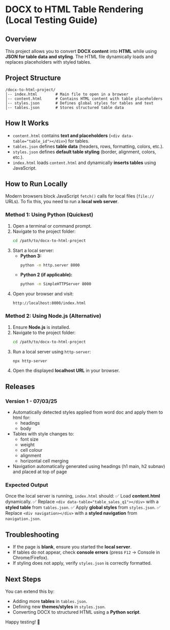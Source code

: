 # DOCX to HTML Table Rendering (Local Testing Guide)

## Overview

This project allows you to convert **DOCX content** into **HTML** while using **JSON for table data and styling**. The HTML file dynamically loads and replaces placeholders with styled tables.

## Project Structure

```plaintext
/docx-to-html-project/
│-- index.html        # Main file to open in a browser
│-- content.html      # Contains HTML content with table placeholders
│-- styles.json       # Defines global styles for tables and text
│-- tables.json       # Stores structured table data
```

## How It Works

- `content.html` contains **text and placeholders** (`<div data-table="table_id"></div>`) for tables.
- `tables.json` defines **table data** (headers, rows, formatting, colors, etc.).
- `styles.json` defines **default table styling** (border, alignment, colors, etc.).
- `index.html` loads `content.html` and dynamically **inserts tables** using JavaScript.

## How to Run Locally

Modern browsers block JavaScript `fetch()` calls for local files (`file://` URLs). To fix this, you need to run a **local web server**.

### **Method 1: Using Python** (Quickest)

1. Open a terminal or command prompt.
2. Navigate to the project folder:
   ```sh
   cd /path/to/docx-to-html-project
   ```
3. Start a local server:
   - **Python 3:**
     ```sh
     python -m http.server 8000
     ```
   - **Python 2 (if applicable):**
     ```sh
     python -m SimpleHTTPServer 8000
     ```
4. Open your browser and visit:
   ```plaintext
   http://localhost:8000/index.html
   ```

### **Method 2: Using Node.js (Alternative)**

1. Ensure **Node.js** is installed.
2. Navigate to the project folder:
   ```sh
   cd /path/to/docx-to-html-project
   ```
3. Run a local server using `http-server`:
   ```sh
   npx http-server
   ```
4. Open the displayed **localhost URL** in your browser.

## Releases
### Version 1 - 07/03/25
- Automatically detected styles applied from word doc and apply them to html for:
   - headings
   - body
- Tables with style changes to:
   - font size
   - weight
   - cell colour
   - alignment
   - horizontal cell merging
- Navigation automatically generated using headings (h1 main, h2 subnav) and placed at top of page


### Expected Output

Once the local server is running, `index.html` should:
✅ Load **content.html** dynamically.
✅ Replace `<div data-table="table_sales_q1"></div>` with a **styled table** from `tables.json`.
✅ Apply **global styles** from `styles.json`.
✅ Replace `<div navigation></div>` with a **styled navigation** from `navigation.json`.

## Troubleshooting

- If the page is **blank**, ensure you started the **local server**.
- If tables do not appear, check **console errors** (press `F12` → Console in Chrome/Firefox).
- If styling does not apply, verify `styles.json` is correctly formatted.

## Next Steps

You can extend this by:

- Adding more **tables** in `tables.json`.
- Defining new **themes/styles** in `styles.json`.
- Converting DOCX to structured HTML using a **Python script**.

Happy testing! 🚀

